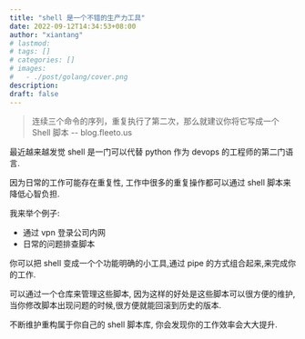 ```yaml
---
title: "shell 是一个不错的生产力工具"
date: 2022-09-12T14:34:53+08:00
author: "xiantang"
# lastmod: 
# tags: []
# categories: []
# images:
#   - ./post/golang/cover.png
description:
draft: false
---
```



<!-- 
* 总是会先写一句话，同步背景和上下文
* 本文你能学习到什么
* 评论式写作引用一些大牛说的话
* 多一些有趣的跳转链接
* 在文章末尾推荐一些有趣的链接
* 先写提纲，再写内容 -->


> 连续三个命令的序列，重复执行了第二次，那么就建议你将它写成一个 Shell 脚本  -- blog.fleeto.us

最近越来越发觉 shell 是一门可以代替 python 作为 devops 的工程师的第二门语言.

因为日常的工作可能存在重复性, 工作中很多的重复操作都可以通过 shell 脚本来降低心智负担.

我来举个例子:

* 通过 vpn 登录公司内网
* 日常的问题排查脚本

你可以把 shell 变成一个个功能明确的小工具,通过 pipe 的方式组合起来,来完成你的工作.

可以通过一个仓库来管理这些脚本, 因为这样的好处是这些脚本可以很方便的维护, 当你修改脚本出现问题的时候,很方便就能回滚到历史的版本.

不断维护重构属于你自己的 shell 脚本库, 你会发现你的工作效率会大大提升.

